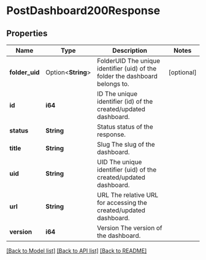 # PostDashboard200Response

## Properties

Name | Type | Description | Notes
------------ | ------------- | ------------- | -------------
**folder_uid** | Option<**String**> | FolderUID The unique identifier (uid) of the folder the dashboard belongs to. | [optional]
**id** | **i64** | ID The unique identifier (id) of the created/updated dashboard. | 
**status** | **String** | Status status of the response. | 
**title** | **String** | Slug The slug of the dashboard. | 
**uid** | **String** | UID The unique identifier (uid) of the created/updated dashboard. | 
**url** | **String** | URL The relative URL for accessing the created/updated dashboard. | 
**version** | **i64** | Version The version of the dashboard. | 

[[Back to Model list]](../README.md#documentation-for-models) [[Back to API list]](../README.md#documentation-for-api-endpoints) [[Back to README]](../README.md)


